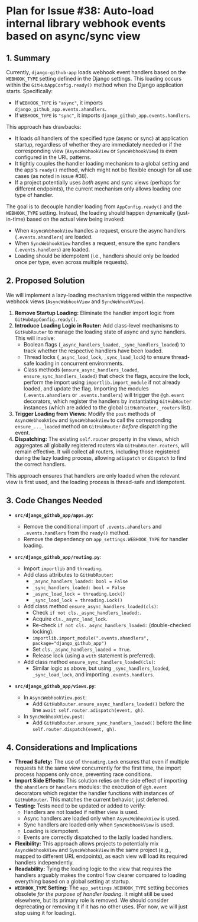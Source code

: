 # Plan for Issue #38: Auto-load internal library webhook events based on async/sync view

## 1. Summary

Currently, `django-github-app` loads webhook event handlers based on the `WEBHOOK_TYPE` setting defined in the Django settings. This loading occurs within the `GitHubAppConfig.ready()` method when the Django application starts. Specifically:
- If `WEBHOOK_TYPE` is `"async"`, it imports `django_github_app.events.ahandlers`.
- If `WEBHOOK_TYPE` is `"sync"`, it imports `django_github_app.events.handlers`.

This approach has drawbacks:
- It loads *all* handlers of the specified type (async or sync) at application startup, regardless of whether they are immediately needed or if the corresponding view (`AsyncWebhookView` or `SyncWebhookView`) is even configured in the URL patterns.
- It tightly couples the handler loading mechanism to a global setting and the app's `ready()` method, which might not be flexible enough for all use cases (as noted in issue #38).
- If a project potentially uses *both* async and sync views (perhaps for different endpoints), the current mechanism only allows loading one type of handler.

The goal is to decouple handler loading from `AppConfig.ready()` and the `WEBHOOK_TYPE` setting. Instead, the loading should happen dynamically (just-in-time) based on the actual view being invoked:
- When `AsyncWebhookView` handles a request, ensure the async handlers (`.events.ahandlers`) are loaded.
- When `SyncWebhookView` handles a request, ensure the sync handlers (`.events.handlers`) are loaded.
- Loading should be idempotent (i.e., handlers should only be loaded once per type, even across multiple requests).

## 2. Proposed Solution

We will implement a lazy-loading mechanism triggered within the respective webhook views (`AsyncWebhookView` and `SyncWebhookView`).

1.  **Remove Startup Loading:** Eliminate the handler import logic from `GitHubAppConfig.ready()`.
2.  **Introduce Loading Logic in Router:** Add class-level mechanisms to `GitHubRouter` to manage the loading state of async and sync handlers. This will involve:
    *   Boolean flags (`_async_handlers_loaded`, `_sync_handlers_loaded`) to track whether the respective handlers have been loaded.
    *   Thread locks (`_async_load_lock`, `_sync_load_lock`) to ensure thread-safe loading in concurrent environments.
    *   Class methods (`ensure_async_handlers_loaded`, `ensure_sync_handlers_loaded`) that check the flags, acquire the lock, perform the import using `importlib.import_module` if not already loaded, and update the flag. Importing the modules (`.events.ahandlers` or `.events.handlers`) will trigger the `@gh.event` decorators, which register the handlers by instantiating `GitHubRouter` instances (which are added to the global `GitHubRouter._routers` list).
3.  **Trigger Loading from Views:** Modify the `post` methods of `AsyncWebhookView` and `SyncWebhookView` to call the corresponding `ensure_..._loaded` method on `GitHubRouter` *before* dispatching the event.
4.  **Dispatching:** The existing `self.router` property in the views, which aggregates all globally registered routers via `GitHubRouter.routers`, will remain effective. It will collect all routers, including those registered during the lazy loading process, allowing `adispatch` or `dispatch` to find the correct handlers.

This approach ensures that handlers are only loaded when the relevant view is first used, and the loading process is thread-safe and idempotent.

## 3. Code Changes Needed

*   **`src/django_github_app/apps.py`**:
    *   Remove the conditional import of `.events.ahandlers` and `.events.handlers` from the `ready()` method.
    *   Remove the dependency on `app_settings.WEBHOOK_TYPE` for handler loading.

*   **`src/django_github_app/routing.py`**:
    *   Import `importlib` and `threading`.
    *   Add class attributes to `GitHubRouter`:
        *   `_async_handlers_loaded: bool = False`
        *   `_sync_handlers_loaded: bool = False`
        *   `_async_load_lock = threading.Lock()`
        *   `_sync_load_lock = threading.Lock()`
    *   Add class method `ensure_async_handlers_loaded(cls)`:
        *   Check `if not cls._async_handlers_loaded:`.
        *   Acquire `cls._async_load_lock`.
        *   Re-check `if not cls._async_handlers_loaded:` (double-checked locking).
        *   `importlib.import_module(".events.ahandlers", package="django_github_app")`
        *   Set `cls._async_handlers_loaded = True`.
        *   Release lock (using a `with` statement is preferred).
    *   Add class method `ensure_sync_handlers_loaded(cls)`:
        *   Similar logic as above, but using `_sync_handlers_loaded`, `_sync_load_lock`, and importing `.events.handlers`.

*   **`src/django_github_app/views.py`**:
    *   In `AsyncWebhookView.post`:
        *   Add `GitHubRouter.ensure_async_handlers_loaded()` before the line `await self.router.adispatch(event, gh)`.
    *   In `SyncWebhookView.post`:
        *   Add `GitHubRouter.ensure_sync_handlers_loaded()` before the line `self.router.dispatch(event, gh)`.

## 4. Considerations and Implications

*   **Thread Safety:** The use of `threading.Lock` ensures that even if multiple requests hit the same view concurrently for the first time, the import process happens only once, preventing race conditions.
*   **Import Side Effects:** This solution relies on the side effect of importing the `ahandlers` or `handlers` modules: the execution of `@gh.event` decorators which register the handler functions with instances of `GitHubRouter`. This matches the current behavior, just deferred.
*   **Testing:** Tests need to be updated or added to verify:
    *   Handlers are not loaded if neither view is used.
    *   Async handlers are loaded only when `AsyncWebhookView` is used.
    *   Sync handlers are loaded only when `SyncWebhookView` is used.
    *   Loading is idempotent.
    *   Events are correctly dispatched to the lazily loaded handlers.
*   **Flexibility:** This approach allows projects to potentially mix `AsyncWebhookView` and `SyncWebhookView` in the same project (e.g., mapped to different URL endpoints), as each view will load its required handlers independently.
*   **Readability:** Tying the loading logic to the view that requires the handlers arguably makes the control flow clearer compared to loading everything based on a global setting at startup.
*   **`WEBHOOK_TYPE` Setting:** The `app_settings.WEBHOOK_TYPE` setting becomes obsolete *for the purpose of handler loading*. It might still be used elsewhere, but its primary role is removed. We should consider deprecating or removing it if it has no other uses. (For now, we will just stop using it for loading).
